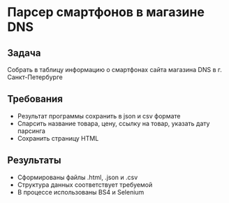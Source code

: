# Парсер смартфонов в магазине DNS

## Задача
Собрать в таблицу информацию о смартфонах сайта магазина DNS в г. Санкт-Петербурге

## Требования
- Результат программы сохранить в json и csv формате
- Спарсить название товара, цену, ссылку на товар, указать дату парсинга
- Сохранить страницу HTML

## Результаты
- Сформированы файлы .html, .json и .csv
- Структура данных соответствует требуемой
- В процессе использованы BS4 и Selenium